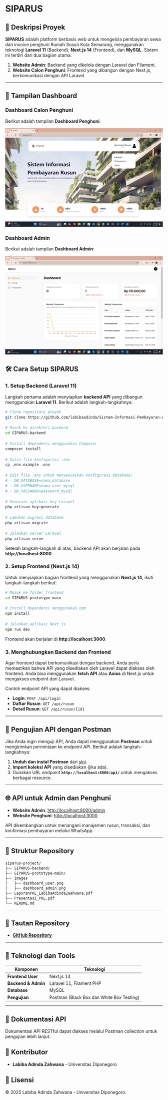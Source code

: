 # SIPARUS

## 📌 **Deskripsi Proyek**
**SIPARUS** adalah platform berbasis web untuk mengelola pembayaran sewa dan invoice penghuni Rumah Susun Kota Semarang, menggunakan teknologi **Laravel 11** (Backend), **Next.js 14** (Frontend), dan **MySQL**. Sistem ini terdiri dari dua bagian utama:
1. **Website Admin**: Backend yang dikelola dengan Laravel dan Filament.
2. **Website Calon Penghuni**: Frontend yang dibangun dengan Next.js, berkomunikasi dengan API Laravel.

---
## 📸 **Tampilan Dashboard**

### **Dashboard Calon Penghuni**
Berikut adalah tampilan **Dashboard Penghuni**:

![Dashboard Penghuni](images/dashboard_user.png)

### **Dashboard Admin**
Berikut adalah tampilan **Dashboard Admin**:

![Dashboard Admin](images/dashboard_admin.png)

## 🛠 **Cara Setup SIPARUS**

### **1. Setup Backend (Laravel 11)**
Langkah pertama adalah menyiapkan **backend API** yang dibangun menggunakan **Laravel 11**. Berikut adalah langkah-langkahnya:

```bash
# Clone repository proyek
git clone https://github.com/labibaadinda/Sistem-Informasi-Pembayaran-dan-Pengelolaan-Rusun-Kota-Semarang.git

# Masuk ke direktori backend
cd SIPARUS-backend

# Install dependensi menggunakan Composer
composer install

# Salin file konfigurasi .env
cp .env.example .env

# Edit file .env untuk menyesuaikan konfigurasi database:
# - DB_DATABASE=nama_database
# - DB_USERNAME=nama_user_mysql
# - DB_PASSWORD=password_mysql

# Generate aplikasi key Laravel
php artisan key:generate

# Lakukan migrasi database
php artisan migrate

# Jalankan server Laravel
php artisan serve
```

Setelah langkah-langkah di atas, backend API akan berjalan pada **http://localhost:8000**.

### **2. Setup Frontend (Next.js 14)**
Untuk menyiapkan bagian frontend yang menggunakan **Next.js 14**, ikuti langkah-langkah berikut:

```bash
# Masuk ke folder frontend
cd SIPARUS-prototype-main

# Install dependensi menggunakan npm
npm install

# Jalankan aplikasi Next.js
npm run dev
```

Frontend akan berjalan di **http://localhost:3000**.

### **3. Menghubungkan Backend dan Frontend**
Agar frontend dapat berkomunikasi dengan backend, Anda perlu memastikan bahwa API yang disediakan oleh Laravel dapat diakses oleh frontend. Anda bisa menggunakan **fetch API** atau **Axios** di Next.js untuk mengakses endpoint dari Laravel.

Contoh endpoint API yang dapat diakses:
- **Login**: `POST /api/login`
- **Daftar Rusun**: `GET /api/rusun`
- **Detail Rusun**: `GET /api/rusun/{id}`

---

## 🔎 **Pengujian API dengan Postman**
Jika Anda ingin menguji API, Anda dapat menggunakan **Postman** untuk mengirimkan permintaan ke endpoint API. Berikut adalah langkah-langkahnya:

1. **Unduh dan instal Postman** dari [sini](https://www.postman.com/).
2. **Import koleksi API** yang disediakan (jika ada).
3. Gunakan URL endpoint **`http://localhost:8000/api/`** untuk mengakses berbagai resource.

---

## 🌐 **API untuk Admin dan Penghuni**
- **Website Admin**: [http://localhost:8000/admin](http://localhost:8000/admin)
- **Website Penghuni**: [http://localhost:3000](http://localhost:3000)

API dikembangkan untuk menangani manajemen rusun, transaksi, dan konfirmasi pembayaran melalui WhatsApp.

---

## 📂 **Struktur Repository**
```
siparus-project/
├── SIPARUS-backend/   
├── SIPARUS-prototype-main/   
├── images
│   ├── dashboard_user.png
│   ├── dashboard_admin.png
├── LaporanPKL_LabibaAdindaZaahwana.pdf   
├── Presentasi_PKL.pdf
└── README.md

```

---

## 🔗 **Tautan Repository**
- **[GitHub Repository](https://github.com/labibaadinda/Sistem-Informasi-Pembayaran-dan-Pengelolaan-Rusun-Kota-Semarang)**

---

## 📝 **Teknologi dan Tools**
| Komponen             | Teknologi                              |
|----------------------|----------------------------------------|
| **Frontend User**    | Next.js 14                             |
| **Backend & Admin**  | Laravel 11, Filament PHP               |
| **Database**         | MySQL                                  |
| **Pengujian**        | Postman (Black Box dan White Box Testing)            |

---

## 📖 **Dokumentasi API**
Dokumentasi API RESTful dapat diakses melalui Postman collection untuk pengujian lebih lanjut.


## 👥 Kontributor
- **Labiba Adinda Zahwana** - Universitas Diponegoro

## 📌 Lisensi
© 2025 Labiba Adinda Zahwana - Universitas Diponegoro.

